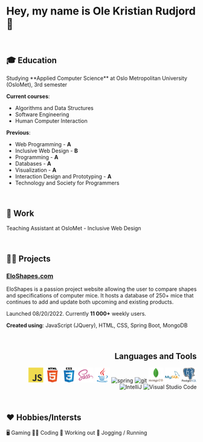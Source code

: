 <h1>Hey, my name is Ole Kristian Rudjord 👋</h1>

<br />

<h2>🎓 Education</h2>
Studying **Applied Computer Science** at Oslo Metropolitan University (OsloMet), 3rd semester

**Current courses**: 
- Algorithms and Data Structures
- Software Engineering
- Human Computer Interaction

**Previous**: 
- Web Programming - **A**
- Inclusive Web Design - **B**
- Programming - **A**
- Databases - **A**
- Visualization - **A**
- Interaction Design and Prototyping - **A**
- Technology and Society for Programmers

<br />

<h2>💼 Work</h2>
<p>Teaching Assistant at OsloMet - Inclusive Web Design</p>

<br />

<h2>👨‍💻 Projects</h2>
<h3><a href="https://www.eloshapes.com/">EloShapes.com</a></h3>
<p>EloShapes is a passion project website allowing the user to compare shapes and specifications of computer mice. It hosts a database of 250+ mice that continues to add and update both upcoming and existing products.</p>

<p>Launched 08/20/2022. Currently <b>11 000+</b> weekly users.</p>

<p><b>Created using</b>: JavaScript (JQuery), HTML, CSS, Spring Boot, MongoDB</p>

<br />

<div align="right">
<h2>Languages and Tools</h2>
<p>
<img src="https://raw.githubusercontent.com/devicons/devicon/master/icons/javascript/javascript-original.svg" alt="javascript" width="40" height="40"/>
<img src="https://raw.githubusercontent.com/devicons/devicon/master/icons/html5/html5-original-wordmark.svg" alt="html5" width="40" height="40"/>
<img src="https://raw.githubusercontent.com/devicons/devicon/master/icons/css3/css3-original-wordmark.svg" alt="css3" width="40" height="40"/>
<img src="https://raw.githubusercontent.com/devicons/devicon/master/icons/sass/sass-original.svg" alt="sass" width="40" height="40"/>
<img src="https://raw.githubusercontent.com/devicons/devicon/master/icons/java/java-original.svg" alt="java" width="40" height="40"/>
<img src="https://www.vectorlogo.zone/logos/springio/springio-icon.svg" alt="spring" width="40" height="40"/>
<img src="https://www.vectorlogo.zone/logos/git-scm/git-scm-icon.svg" alt="git" width="40" height="40"/>
<img src="https://raw.githubusercontent.com/devicons/devicon/master/icons/mongodb/mongodb-original-wordmark.svg" alt="mongodb" width="40" height="40"/>
<img src="https://raw.githubusercontent.com/devicons/devicon/master/icons/mysql/mysql-original-wordmark.svg" alt="mysql" width="40" height="40"/>
<img src="https://raw.githubusercontent.com/devicons/devicon/master/icons/postgresql/postgresql-original-wordmark.svg" alt="postgresql" width="40" height="40"/>
<img src="https://upload.wikimedia.org/wikipedia/commons/thumb/9/9c/IntelliJ_IDEA_Icon.svg/1200px-IntelliJ_IDEA_Icon.svg.png" alt="IntelliJ" width="40" height="40"/>
<img src="https://upload.wikimedia.org/wikipedia/commons/thumb/9/9a/Visual_Studio_Code_1.35_icon.svg/2048px-Visual_Studio_Code_1.35_icon.svg.png" alt="Visual Studio Code" width="40" height="40"/>
</p>
</div>

<br />

<h2>❤️ Hobbies/Intersts</h2>
🖥️ Gaming  
👨‍💻 Coding  
💪 Working out  
🏃 Jogging / Running
